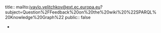 title:: mailto:ivaylo.velitchkov@ext.ec.europa.eu?subject=Question%2FFeedback%20on%20the%20wiki%20%22SPARQL%20Knowledge%20Graph%22
public:: false

-